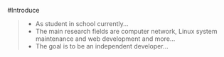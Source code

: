 #Introduce
>* As student in school currently...
>* The main research fields are computer network, Linux system maintenance and web development and more...
>* The goal is to be an independent developer...
